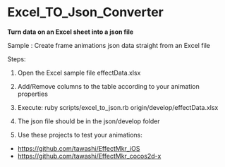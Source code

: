 # Excel_TO_Json_Converter
<b>Turn data on an Excel sheet into a json file</b>


Sample : Create frame animations json data straight from an Excel file


Steps:

1. Open the Excel sample file effectData.xlsx

2. Add/Remove columns to the table according to your animation properties

3. Execute: ruby scripts/excel_to_json.rb origin/develop/effectData.xlsx

4. The json file should be in the json/develop folder

5. Use these projects to test your animations:
  - https://github.com/tawashi/EffectMkr_iOS
  - https://github.com/tawashi/EffectMkr_cocos2d-x

